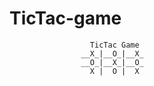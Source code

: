 # TicTac-game
                      TicTac Game
                    __X_|__O_|__X_
                    __O_|__X_|__O_
                      X |  O |  X

